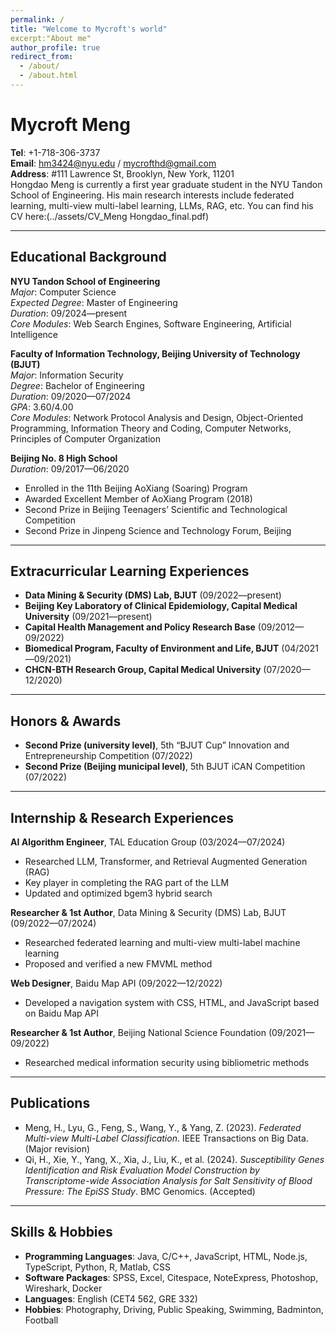 ```yaml
---
permalink: /
title: "Welcome to Mycroft's world"
excerpt:"About me"
author_profile: true
redirect_from: 
  - /about/
  - /about.html
---
```

# Mycroft Meng

**Tel**: +1-718-306-3737  
**Email**: [hm3424@nyu.edu](mailto:hm3424@nyu.edu) / [mycrofthd@gmail.com](mailto:mycrofthd@gmail.com)  
**Address**: #111 Lawrence St, Brooklyn, New York, 11201  
Hongdao Meng is currently a first year graduate student in the NYU Tandon School of Engineering.
His main research interests include federated learning, multi-view multi-label learning, LLMs, RAG, etc.
You can find his CV here:(../assets/CV_Meng Hongdao_final.pdf)

---
## Educational Background

**NYU Tandon School of Engineering**  
*Major*: Computer Science  
*Expected Degree*: Master of Engineering  
*Duration*: 09/2024—present  
*Core Modules*: Web Search Engines, Software Engineering, Artificial Intelligence  

**Faculty of Information Technology, Beijing University of Technology (BJUT)**  
*Major*: Information Security  
*Degree*: Bachelor of Engineering  
*Duration*: 09/2020—07/2024  
*GPA*: 3.60/4.00  
*Core Modules*: Network Protocol Analysis and Design, Object-Oriented Programming, Information Theory and Coding, Computer Networks, Principles of Computer Organization  

**Beijing No. 8 High School**  
*Duration*: 09/2017—06/2020  
- Enrolled in the 11th Beijing AoXiang (Soaring) Program
- Awarded Excellent Member of AoXiang Program (2018)
- Second Prize in Beijing Teenagers’ Scientific and Technological Competition
- Second Prize in Jinpeng Science and Technology Forum, Beijing  

---

## Extracurricular Learning Experiences
- **Data Mining & Security (DMS) Lab, BJUT** (09/2022—present)  
- **Beijing Key Laboratory of Clinical Epidemiology, Capital Medical University** (09/2021—present)  
- **Capital Health Management and Policy Research Base** (09/2012—09/2022)  
- **Biomedical Program, Faculty of Environment and Life, BJUT** (04/2021—09/2021)  
- **CHCN-BTH Research Group, Capital Medical University** (07/2020—12/2020)  

---

## Honors & Awards

- **Second Prize (university level)**, 5th “BJUT Cup” Innovation and Entrepreneurship Competition (07/2022)
- **Second Prize (Beijing municipal level)**, 5th BJUT iCAN Competition (07/2022)

---

## Internship & Research Experiences

**AI Algorithm Engineer**, TAL Education Group (03/2024—07/2024)  
- Researched LLM, Transformer, and Retrieval Augmented Generation (RAG)
- Key player in completing the RAG part of the LLM
- Updated and optimized bgem3 hybrid search

**Researcher & 1st Author**, Data Mining & Security (DMS) Lab, BJUT (09/2022—07/2024)  
- Researched federated learning and multi-view multi-label machine learning
- Proposed and verified a new FMVML method

**Web Designer**, Baidu Map API (09/2022—12/2022)  
- Developed a navigation system with CSS, HTML, and JavaScript based on Baidu Map API  

**Researcher & 1st Author**, Beijing National Science Foundation (09/2021—09/2022)  
- Researched medical information security using bibliometric methods

---

## Publications

- Meng, H., Lyu, G., Feng, S., Wang, Y., & Yang, Z. (2023). *Federated Multi-view Multi-Label Classification*. IEEE Transactions on Big Data. (Major revision)
- Qi, H., Xie, Y., Yang, X., Xia, J., Liu, K., et al. (2024). *Susceptibility Genes Identification and Risk Evaluation Model Construction by Transcriptome-wide Association Analysis for Salt Sensitivity of Blood Pressure: The EpiSS Study*. BMC Genomics. (Accepted)

---

## Skills & Hobbies

- **Programming Languages**: Java, C/C++, JavaScript, HTML, Node.js, TypeScript, Python, R, Matlab, CSS  
- **Software Packages**: SPSS, Excel, Citespace, NoteExpress, Photoshop, Wireshark, Docker  
- **Languages**: English (CET4 562, GRE 332)  
- **Hobbies**: Photography, Driving, Public Speaking, Swimming, Badminton, Football  
